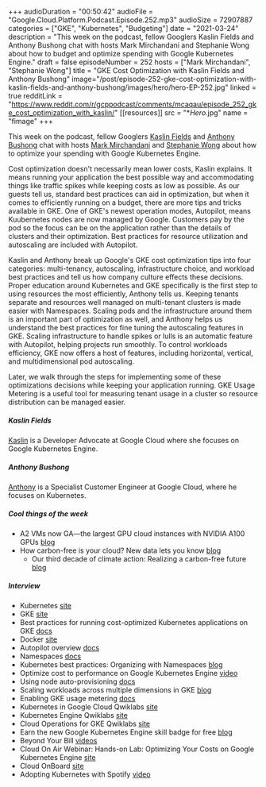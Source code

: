 +++
audioDuration = "00:50:42"
audioFile = "Google.Cloud.Platform.Podcast.Episode.252.mp3"
audioSize = 72907887
categories = ["GKE", "Kubernetes", "Budgeting"]
date = "2021-03-24"
description = "This week on the podcast, fellow Googlers Kaslin Fields and Anthony Bushong chat with hosts Mark Mirchandani and Stephanie Wong about how to budget and optimize spending with Google Kubernetes Engine."
draft = false
episodeNumber = 252
hosts = ["Mark Mirchandani", "Stephanie Wong"]
title = "GKE Cost Optimization with Kaslin Fields and Anthony Bushong"
image="/post/episode-252-gke-cost-optimization-with-kaslin-fields-and-anthony-bushong/images/hero/hero-EP-252.jpg"
linked = true
redditLink = "https://www.reddit.com/r/gcppodcast/comments/mcaqau/episode_252_gke_cost_optimization_with_kaslin/"
[[resources]]
  src = "**Hero*.jpg"
  name = "fimage"
+++

This week on the podcast, fellow Googlers [Kaslin Fields](https://twitter.com/kaslinfields) and [Anthony Bushong](https://twitter.com/agmsbush) chat with hosts [Mark Mirchandani](https://twitter.com/markmirch) and [Stephanie Wong](https://twitter.com/stephr_wong) about how to optimize your spending with Google Kubernetes Engine. 
 
Cost optimization doesn't necessarily mean lower costs, Kaslin explains. It means running your application the best possible way and accommodating things like traffic spikes while keeping costs as low as possible. As our guests tell us, standard best practices can aid in optimization, but when it comes to efficiently running on a budget, there are more tips and tricks available in GKE. One of GKE's newest operation modes, Autopilot, means Kuubernetes nodes are now managed by Google. Customers pay by the pod so the focus can be on the application rather than the details of clusters and their optimization. Best practices for resource utilization and autoscaling are included with Autopilot.

Kaslin and Anthony break up Google's GKE cost optimization tips into four categories: multi-tenancy, autoscaling, infrastructure choice, and workload best practices and tell us how company culture effects these decisions. Proper education around Kubernetes and GKE specifically is the first step to using resources the most efficiently, Anthony tells us. Keeping tenants separate and resources well managed on multi-tenant clusters is made easier with Namespaces. Scaling pods and the infrastructure around them is an important part of optimization as well, and Anthony helps us understand the best practices for fine tuning the autoscaling features in GKE. Scaling infrastructure to handle spikes or lulls is an automatic feature with Autopilot, helping projects run smoothly. To control workloads efficiency, GKE now offers a host of features, including horizontal, vertical, and multidimensional pod autoscaling. 

Later, we walk through the steps for implementing some of these optimizations decisions while keeping your application running. GKE Usage Metering is a useful tool for measuring tenant usage in a cluster so resource distribution can be managed easier. 

##### Kaslin Fields

[Kaslin](https://twitter.com/kaslinfields) is a Developer Advocate at Google Cloud where she focuses on Google Kubernetes Engine.

##### Anthony Bushong

[Anthony](https://twitter.com/agmsbush) is a Specialist Customer Engineer at Google Cloud, where he focuses on Kubernetes.

##### Cool things of the week

* A2 VMs now GA—the largest GPU cloud instances with NVIDIA A100 GPUs [blog](https://cloud.google.com/blog/products/compute/a2-vms-with-nvidia-a100-gpus-are-ga)
* How carbon-free is your cloud? New data lets you know [blog](https://cloud.google.com/blog/topics/sustainability/sharing-carbon-free-energy-percentage-for-google-cloud-regions)
     * Our third decade of climate action: Realizing a carbon-free future [blog](https://blog.google/outreach-initiatives/sustainability/our-third-decade-climate-action-realizing-carbon-free-future/)

##### Interview

* Kubernetes [site](https://kubernetes.io)
* GKE [site](https://cloud.google.com/kubernetes-engine)
* Best practices for running cost-optimized Kubernetes applications on GKE [docs](https://cloud.google.com/solutions/best-practices-for-running-cost-effective-kubernetes-applications-on-gke)
* Docker [site](https://www.docker.com)
* Autopilot overview [docs](https://cloud.google.com/kubernetes-engine/docs/concepts/autopilot-overview)
* Namespaces [docs](https://kubernetes.io/docs/concepts/overview/working-with-objects/namespaces/)
* Kubernetes best practices: Organizing with Namespaces [blog](https://cloud.google.com/blog/products/containers-kubernetes/kubernetes-best-practices-organizing-with-namespaces)
* Optimize cost to performance on Google Kubernetes Engine [video](https://www.youtube.com/watch?v=ry7XfEHivgE)
* Using node auto-provisioning [docs](https://cloud.google.com/kubernetes-engine/docs/how-to/node-auto-provisioning)
* Scaling workloads across multiple dimensions in GKE [blog](https://cloud.google.com/blog/topics/developers-practitioners/scaling-workloads-across-multiple-dimensions-gke)
* Enabling GKE usage metering [docs](https://cloud.google.com/kubernetes-engine/docs/how-to/cluster-usage-metering#enabling)
* Kubernetes in Google Cloud Qwiklabs [site](https://www.qwiklabs.com/quests/29)
* Kubernetes Engine Qwiklabs [site](https://www.qwiklabs.com/focuses/878?parent=catalog)
* Cloud Operations for GKE Qwiklabs [site](https://www.qwiklabs.com/focuses/5157?parent=catalog)
* Earn the new Google Kubernetes Engine skill badge for free [blog](https://cloud.google.com/blog/topics/training-certifications/how-to-get-the-new-optimize-costs-for-google-kubernetes-engine-skills-badge?utm_campaign=CDR_kas_GCP_earnkubernetesengine_031721)
* Beyond Your Bill [videos](https://www.youtube.com/playlist?list=PLIivdWyY5sqKJx6FwJMRcsnFIkkNFtsX9)
* Cloud On Air Webinar: Hands-on Lab: Optimizing Your Costs on Google Kubernetes Engine [site](https://cloudonair.withgoogle.com/events/multi-cloud-challenge)
* Cloud OnBoard [site](https://cloud.google.com/training/cloudonboard)
* Adopting Kubernetes with Spotify [video](https://www.youtube.com/watch?v=eFE-X8FlyLQ)






